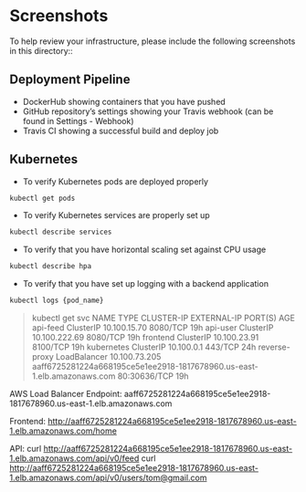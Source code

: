 # Screenshots
To help review your infrastructure, please include the following screenshots in this directory::

## Deployment Pipeline
* DockerHub showing containers that you have pushed
* GitHub repository’s settings showing your Travis webhook (can be found in Settings - Webhook)
* Travis CI showing a successful build and deploy job

## Kubernetes
* To verify Kubernetes pods are deployed properly
```bash
kubectl get pods
```
* To verify Kubernetes services are properly set up
```bash
kubectl describe services
```
* To verify that you have horizontal scaling set against CPU usage
```bash
kubectl describe hpa
```
* To verify that you have set up logging with a backend application
```bash
kubectl logs {pod_name}
```


> kubectl get svc
NAME            TYPE           CLUSTER-IP      EXTERNAL-IP                                                               PORT(S)        AGE
api-feed        ClusterIP      10.100.15.70    <none>                                                                    8080/TCP       19h
api-user        ClusterIP      10.100.222.69   <none>                                                                    8080/TCP       19h
frontend        ClusterIP      10.100.23.91    <none>                                                                    8100/TCP       19h
kubernetes      ClusterIP      10.100.0.1      <none>                                                                    443/TCP        24h
reverse-proxy   LoadBalancer   10.100.73.205   aaff6725281224a668195ce5e1ee2918-1817678960.us-east-1.elb.amazonaws.com   80:30636/TCP   19h


AWS Load Balancer Endpoint:
aaff6725281224a668195ce5e1ee2918-1817678960.us-east-1.elb.amazonaws.com

Frontend:
http://aaff6725281224a668195ce5e1ee2918-1817678960.us-east-1.elb.amazonaws.com/home

API:
curl http://aaff6725281224a668195ce5e1ee2918-1817678960.us-east-1.elb.amazonaws.com/api/v0/feed
curl http://aaff6725281224a668195ce5e1ee2918-1817678960.us-east-1.elb.amazonaws.com/api/v0/users/tom@gmail.com
